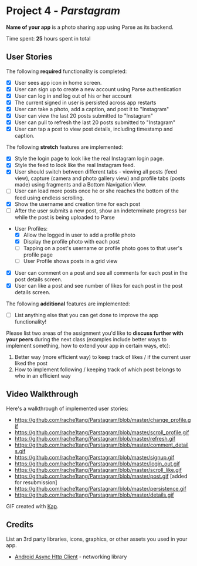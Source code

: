 # Project 4 - *Parstagram*

**Name of your app** is a photo sharing app using Parse as its backend.

Time spent: **25** hours spent in total

## User Stories

The following **required** functionality is completed:

- [x] User sees app icon in home screen.
- [x] User can sign up to create a new account using Parse authentication
- [x] User can log in and log out of his or her account
- [x] The current signed in user is persisted across app restarts
- [x] User can take a photo, add a caption, and post it to "Instagram"
- [x] User can view the last 20 posts submitted to "Instagram"
- [x] User can pull to refresh the last 20 posts submitted to "Instagram"
- [x] User can tap a post to view post details, including timestamp and caption.

The following **stretch** features are implemented:

- [x] Style the login page to look like the real Instagram login page.
- [x] Style the feed to look like the real Instagram feed.
- [x] User should switch between different tabs - viewing all posts (feed view), capture (camera and photo gallery view) and profile tabs (posts made) using fragments and a Bottom Navigation View.
- [ ] User can load more posts once he or she reaches the bottom of the feed using endless scrolling.
- [x] Show the username and creation time for each post
- [ ] After the user submits a new post, show an indeterminate progress bar while the post is being uploaded to Parse
- User Profiles:
  - [x] Allow the logged in user to add a profile photo
  - [x] Display the profile photo with each post
  - [ ] Tapping on a post's username or profile photo goes to that user's profile page
  - [ ] User Profile shows posts in a grid view
- [x] User can comment on a post and see all comments for each post in the post details screen.
- [x] User can like a post and see number of likes for each post in the post details screen.

The following **additional** features are implemented:

- [ ] List anything else that you can get done to improve the app functionality!

Please list two areas of the assignment you'd like to **discuss further with your peers** during the next class (examples include better ways to implement something, how to extend your app in certain ways, etc):

1. Better way (more efficient way) to keep track of likes / if the current user liked the post
2. How to implement following / keeping track of which post belongs to who in an efficient way

## Video Walkthrough

Here's a walkthrough of implemented user stories:
* https://github.com/rache1tang/Parstagram/blob/master/change_profile.gif
* https://github.com/rache1tang/Parstagram/blob/master/scroll_profile.gif
* https://github.com/rache1tang/Parstagram/blob/master/refresh.gif
* https://github.com/rache1tang/Parstagram/blob/master/comment_details.gif
* https://github.com/rache1tang/Parstagram/blob/master/signup.gif
* https://github.com/rache1tang/Parstagram/blob/master/login_out.gif
* https://github.com/rache1tang/Parstagram/blob/master/scroll_like.gif
* https://github.com/rache1tang/Parstagram/blob/master/post.gif
 [added for resubmission]
 * https://github.com/rache1tang/Parstagram/blob/master/persistence.gif
 * https://github.com/rache1tang/Parstagram/blob/master/details.gif


GIF created with [Kap](https://getkap.co/).

## Credits

List an 3rd party libraries, icons, graphics, or other assets you used in your app.

- [Android Async Http Client](http://loopj.com/android-async-http/) - networking library

